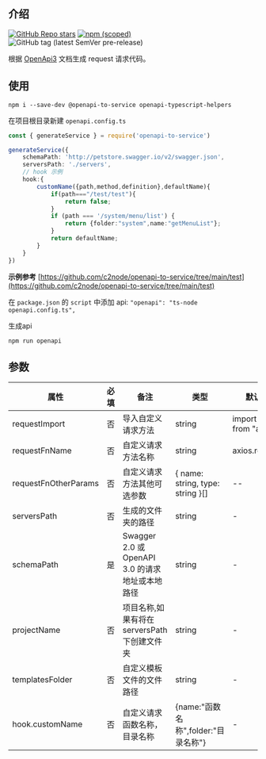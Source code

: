 ## 介绍
[![GitHub Repo stars](https://img.shields.io/github/stars/c2node/openapi-to-service?style=social)](https://github.com/c2node/openapi-to-service)
[![npm (scoped)](https://img.shields.io/npm/v/openapi-to-service)](https://www.npmjs.com/package/c2node/openapi-to-service)
![GitHub tag (latest SemVer pre-release)](https://img.shields.io/github/v/tag/c2node/openapi-to-service?include_prereleases)

根据 [OpenApi3](https://swagger.io/blog/news/whats-new-in-openapi-3-0/) 文档生成 request 请求代码。

## 使用
```node
npm i --save-dev @openapi-to-service openapi-typescript-helpers
```
在项目根目录新建 ```openapi.config.ts```
```ts
const { generateService } = require('openapi-to-service')

generateService({
    schemaPath: 'http://petstore.swagger.io/v2/swagger.json',
    serversPath: './servers',
    // hook 示例
    hook:{
        customName({path,method,definition},defaultName){
            if(path==="/test/test"){
                return false;
            }
            if (path === '/system/menu/list') {
                return {folder:"system",name:"getMenuList"};
            }
            return defaultName;
        }
    }
})

```
**示例参考**
[https://github.com/c2node/openapi-to-service/tree/main/test](https://github.com/c2node/openapi-to-service/tree/main/test)

在 ```package.json``` 的 ```script``` 中添加 api: ```"openapi": "ts-node openapi.config.ts",```

生成api
```node
npm run openapi
```
## 参数
|  属性   | 必填  | 备注 | 类型 | 默认值 |
|  ----  | ----  |  ----  |  ----  | - |
| requestImport  | 否 | 导入自定义请求方法 | string | import axios from "axios" |
| requestFnName  | 否 | 自定义请求方法名称 | string | axios.request |
| requestFnOtherParams | 否 | 自定义请求方法其他可选参数 | { name: string, type: string }[] | -- |
| serversPath  | 否 | 生成的文件夹的路径 | string | - |
| schemaPath  | 是 | Swagger 2.0 或 OpenAPI 3.0 的请求地址或本地路径 | string | - |
| projectName  | 否 | 项目名称,如果有将在 serversPath 下创建文件夹 | string | - |
| templatesFolder | 否 | 自定义模板文件的文件路径 | string | - |
| hook.customName | 否 | 自定义请求函数名称，目录名称 | {name:"函数名称",folder:"目录名称"} | - |
